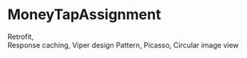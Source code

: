 # MoneyTapAssignment
Retrofit,   
Response caching, 
Viper design Pattern, 
Picasso, 
Circular image view
